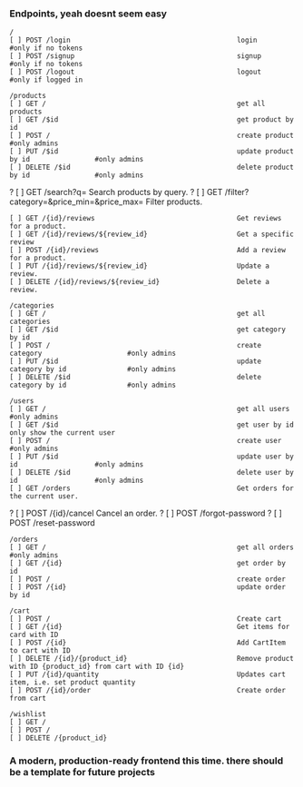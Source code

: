 ### Endpoints, yeah doesnt seem easy

    /
    [ ] POST /login                                         login                               #only if no tokens
    [ ] POST /signup                                        signup                              #only if no tokens
    [ ] POST /logout                                        logout                              #only if logged in

    /products
    [ ] GET /                                               get all products
    [ ] GET /$id                                            get product by id
    [ ] POST /                                              create product                      #only admins
    [ ] PUT /$id                                            update product by id                #only admins
    [ ] DELETE /$id                                         delete product by id                #only admins
?   [ ] GET /search?q=                                      Search products by query.
?   [ ] GET /filter?category=&price_min=&price_max=         Filter products.

    [ ] GET /{id}/reviews                                   Get reviews for a product.
    [ ] GET /{id}/reviews/${review_id}                      Get a specific review
    [ ] POST /{id}/reviews                                  Add a review for a product.
    [ ] PUT /{id}/reviews/${review_id}                      Update a review.
    [ ] DELETE /{id}/reviews/${review_id}                   Delete a review.

    /categories
    [ ] GET /                                               get all categories
    [ ] GET /$id                                            get category by id
    [ ] POST /                                              create category                     #only admins
    [ ] PUT /$id                                            update category by id               #only admins
    [ ] DELETE /$id                                         delete category by id               #only admins

    /users
    [ ] GET /                                               get all users                       #only admins
    [ ] GET /$id                                            get user by id                      only show the current user
    [ ] POST /                                              create user                         #only admins
    [ ] PUT /$id                                            update user by id                   #only admins
    [ ] DELETE /$id                                         delete user by id                   #only admins
    [ ] GET /orders                                         Get orders for the current user.
?   [ ] POST /{id}/cancel                                   Cancel an order.
?   [ ] POST /forgot-password
?   [ ] POST /reset-password

    /orders
    [ ] GET /                                               get all orders                      #only admins
    [ ] GET /{id}                                           get order by id
    [ ] POST /                                              create order
    [ ] POST /{id}                                          update order by id 

    /cart
    [ ] POST /                                              Create cart
    [ ] GET /{id}                                           Get items for card with ID
    [ ] POST /{id}                                          Add CartItem to cart with ID
    [ ] DELETE /{id}/{product_id}                           Remove product with ID {product_id} from cart with ID {id}
    [ ] PUT /{id}/quantity                                  Updates cart item, i.e. set product quantity
    [ ] POST /{id}/order                                    Create order from cart

    /wishlist
    [ ] GET /
    [ ] POST /
    [ ] DELETE /{product_id}


### A modern, production-ready frontend this time. there should be a template for future projects